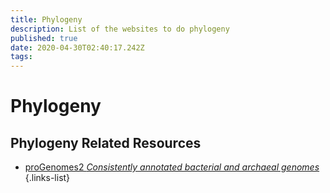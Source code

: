 ```yaml
---
title: Phylogeny
description: List of the websites to do phylogeny
published: true
date: 2020-04-30T02:40:17.242Z
tags: 
---
```


# Phylogeny

## Phylogeny Related Resources

- [proGenomes2 *Consistently annotated bacterial and archaeal genomes*](https://vdclab-wiki.herokuapp.com/annotation/prokaryotic/proGenomes2/)
{.links-list}